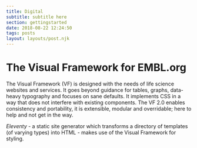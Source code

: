 ```yaml
---
title: Digital
subtitle: subtitle here
section: gettingstarted
date: 2018-08-22 12:24:50
tags: posts
layout: layouts/post.njk
---
```


# The Visual Framework for EMBL.org

The Visual Framework (VF) is designed with the needs of life science websites and services. It goes beyond guidance for tables, graphs, data-heavy typography and focuses on sane defaults. It implements CSS in a way that does not interfere with existing components. The VF 2.0 enables consistency and portability, it is extensible, modular and overridable; here to help and not get in the way.

*Eleventy* - a static site generator which transforms a directory of templates (of varying types) into HTML - makes use of the Visual Framework for styling.
